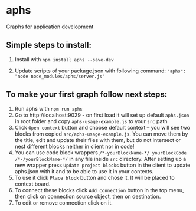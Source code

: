 # aphs
Graphs for application development

Simple steps to install:
---------

1. Install with `npm install aphs --save-dev`

2. Update scripts of your package.json with following command: ` "aphs": "node node_modules/aphs/server.js" `

To make your first graph follow next steps:
---------

1. Run aphs with `npm run aphs`
2. Go to http://localhost:9029 - on first load it will set up default `aphs.json` in root folder and copy `aphs-usage-example.js` to your `src` path
3. Click `Open context` button and choose default context – you will see two blocks from copied `src/aphs-usage-example.js`. You can move them by the title, edit and update their files with them, but do not intersect or nest different blocks neither in client nor in code!
4. You can use code block wrappers ` /*-yourBlockName-*/ yourBlockCode /*-/yourBlockName-*/ ` in any file inside `src` directory. After setting up a new wrapper press `Update project blocks` button in the client to update aphs.json with it and to be able to use it in your contexts.
5. To use it click `Place block` button and chose it. It will be placed to context board.
6. To connect these blocks click `Add connection` button in the top menu, then click on connection source object, then on destination.
7. To edit or remove connection click on it.